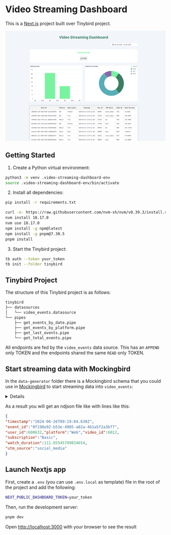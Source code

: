 # Video Streaming Dashboard

This is a [Next.js](https://nextjs.org/) project built over Tinybird project.

![Dashboard Screenshot](assets/dashboard.png)

## Getting Started

1. Create a Python virtual environment:

```bash
python3 -m venv .video-streaming-dashboard-env
source .video-streaming-dashboard-env/bin/activate
```

2. Install all dependencies:

```bash
pip install -r requirements.txt
```

```bash
curl -o- https://raw.githubusercontent.com/nvm-sh/nvm/v0.39.3/install.sh | bash
nvm install 18.17.0
nvm use 18.17.0
npm install -g npm@latest
npm install -g pnpm@7.30.5
pnpm install
```

3. Start the Tinybird project:

```bash
tb auth --token your_token
tb init --folder tinybird
```
## Tinybird Project

The structure of this Tinybird project is as follows:

```
tinybird
├── datasources
│   └── video_events.datasource
└── pipes
    ├── get_events_by_date.pipe
    ├── get_events_by_platform.pipe
    ├── get_last_events.pipe
    └── get_total_events.pipe
```

All endpoints are fed by the `video_events` data source. This has an `APPEND` only TOKEN and the endpoints shared the same `READ` only TOKEN.

## Start streaming data with Mockingbird

In the `data-generator` folder there is a Mockingbird schema that you could use in [Mockingbird](https://mockingbird.tinybird.co/) to start streaming data into `video_events`:

<details>
```json
{
    "timestamp": {
      "type": "mockingbird.timestampNow"
    },
    "event_id": {
      "type": "string.uuid"
    },
    "user_id": {
      "type": "number.int",
      "params": [
        {
          "min": 100000,
          "max": 999999
        }
      ]
    },
    "platform": {
      "type": "mockingbird.pickWeighted",
      "params": [
        {
          "values": [
            "Web",
            "Mobile",
            "SmartTV",
            "Tablet"
          ],
          "weights": [
            50,
            30,
            10,
            10
          ]
        }
      ]
    },
    "video_id": {
      "type": "number.int",
      "params": [
        {
          "min": 5000,
          "max": 10000
        }
      ]
    },
    "subscription": {
      "type": "mockingbird.pickWeighted",
      "params": [
        {
          "values": [
            "Free",
            "Basic",
            "Premium",
            "VIP"
          ],
          "weights": [
            60,
            20,
            15,
            5
          ]
        }
      ]
    },
    "watch_duration": {
      "type": "number.float",
      "params": [
        {
          "min": 1.0,
          "max": 180.0
        }
      ]
    },
    "utm_source": {
      "type": "mockingbird.pickWeighted",
      "params": [
        {
          "values": [
            "email",
            "social_media",
            "ads",
            "direct"
          ],
          "weights": [
            20,
            50,
            25,
            5
          ]
        }
      ]
    }
  }
```
</details>

As a result you will get an ndjson file like with lines like this:

```json
{
"timestamp":"2024-06-26T09:19:04.630Z",
"event_id":"0f198e92-b53e-4905-a82a-4b1a5f2a3bf7",
"user_id":600632,"platform":"Web","video_id":6012,
"subscription":"Basic",
"watch_duration":111.85545799834654,
"utm_source":"social_media"
}
``` 

## Launch Nextjs app

First, create a `.env` (you can use `.env.local` as template) file in the root of the project and add the following:

```bash
NEXT_PUBLIC_DASHBOARD_TOKEN=your_token
```

Then, run the development server:

```bash
pnpm dev
```

Open [http://localhost:3000](http://localhost:3000) with your browser to see the result
